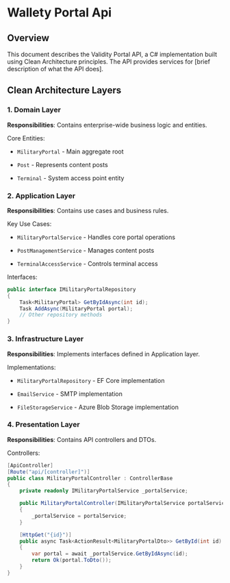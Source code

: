 # Wallety Portal Api

## Overview

This document describes the Validity Portal API, a C# implementation built using Clean Architecture principles. The API provides services for [brief description of what the API does].

## Clean Architecture Layers

### 1. Domain Layer

**Responsibilities**: Contains enterprise-wide business logic and entities.

Core Entities:

- `MilitaryPortal` - Main aggregate root

- `Post` - Represents content posts

- `Terminal` - System access point entity

### 2. Application Layer

**Responsibilities**: Contains use cases and business rules.

Key Use Cases:

- `MilitaryPortalService` - Handles core portal operations

- `PostManagementService` - Manages content posts

- `TerminalAccessService` - Controls terminal access

Interfaces:

```csharp
public interface IMilitaryPortalRepository
{
    Task<MilitaryPortal> GetByIdAsync(int id);
    Task AddAsync(MilitaryPortal portal);
    // Other repository methods
}
```

### 3. Infrastructure Layer

**Responsibilities**: Implements interfaces defined in Application layer.

Implementations:

- `MilitaryPortalRepository` - EF Core implementation

- `EmailService` - SMTP implementation

- `FileStorageService` - Azure Blob Storage implementation

### 4. Presentation Layer

**Responsibilities**: Contains API controllers and DTOs.

Controllers:

```csharp
[ApiController]
[Route("api/[controller]")]
public class MilitaryPortalController : ControllerBase
{
    private readonly IMilitaryPortalService _portalService;

    public MilitaryPortalController(IMilitaryPortalService portalService)
    {
        _portalService = portalService;
    }

    [HttpGet("{id}")]
    public async Task<ActionResult<MilitaryPortalDto>> GetById(int id)
    {
        var portal = await _portalService.GetByIdAsync(id);
        return Ok(portal.ToDto());
    }
}
```
